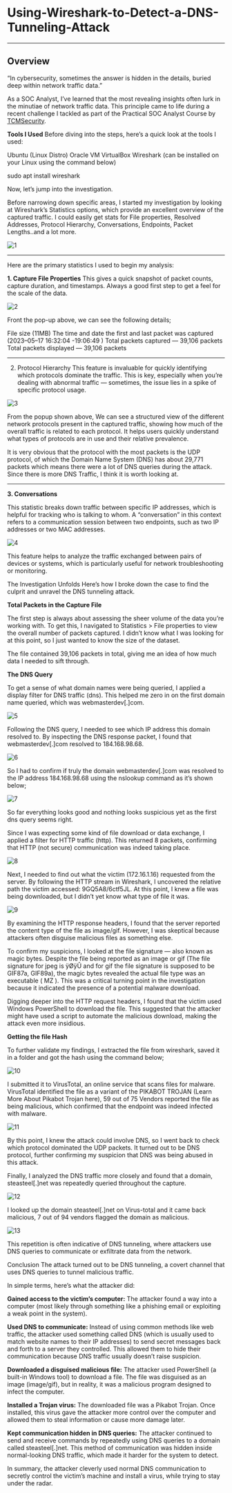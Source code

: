 # Using-Wireshark-to-Detect-a-DNS-Tunneling-Attack

---

## Overview

“In cybersecurity, sometimes the answer is hidden in the details, buried deep within network traffic data.”

As a SOC Analyst, I’ve learned that the most revealing insights often lurk in the minutiae of network traffic data. This principle came to life during a recent challenge I tackled as part of the Practical SOC Analyst Course by [TCMSecurity](https://academy.tcm-sec.com/).


**Tools I Used**
Before diving into the steps, here’s a quick look at the tools I used:

Ubuntu (Linux Distro)
Oracle VM VirtualBox
Wireshark (can be installed on your Linux using the command below)

sudo apt install wireshark


Now, let’s jump into the investigation.


Before narrowing down specific areas, I started my investigation by looking at Wireshark’s Statistics options, which provide an excellent overview of the captured traffic. I could easily get stats for File properties, Resolved Addresses, Protocol Hierarchy, Conversations, Endpoints, Packet Lengths..and a lot more.


![1](https://imgur.com/UAqfO5l.png)

---
Here are the primary statistics I used to begin my analysis:

**1. Capture File Properties**
This gives a quick snapshot of packet counts, capture duration, and timestamps. Always a good first step to get a feel for the scale of the data.


![2](https://imgur.com/hc8vqwe.png)

Front the pop-up above, we can see the following details;

File size (11MB)
The time and date the first and last packet was captured (2023–05–17 16:32:04 -19:06:49 )
Total packets captured — 39,106 packets
Total packets displayed — 39,106 packets


---
2. Protocol Hierarchy
This feature is invaluable for quickly identifying which protocols dominate the traffic. This is key, especially when you’re dealing with abnormal traffic — sometimes, the issue lies in a spike of specific protocol usage.


![3](https://imgur.com/sl1Ctag.png)

From the popup shown above, We can see a structured view of the different network protocols present in the captured traffic, showing how much of the overall traffic is related to each protocol. It helps users quickly understand what types of protocols are in use and their relative prevalence.

It is very obvious that the protocol with the most packets is the UDP protocol, of which the Domain Name System (DNS) has about 29,771 packets which means there were a lot of DNS queries during the attack. Since there is more DNS Traffic, I think it is worth looking at.



---
**3. Conversations**

This statistic breaks down traffic between specific IP addresses, which is helpful for tracking who is talking to whom. A “conversation” in this context refers to a communication session between two endpoints, such as two IP addresses or two MAC addresses.


![4](https://imgur.com/pLi8qf9.png)


This feature helps to analyze the traffic exchanged between pairs of devices or systems, which is particularly useful for network troubleshooting or monitoring.

The Investigation Unfolds
Here’s how I broke down the case to find the culprit and unravel the DNS tunneling attack.

**Total Packets in the Capture File**

The first step is always about assessing the sheer volume of the data you’re working with. To get this, I navigated to Statistics > File properties to view the overall number of packets captured. I didn’t know what I was looking for at this point, so I just wanted to know the size of the dataset.

The file contained 39,106 packets in total, giving me an idea of how much data I needed to sift through.

**The DNS Query**

To get a sense of what domain names were being queried, I applied a display filter for DNS traffic (dns). This helped me zero in on the first domain name queried, which was webmasterdev[.]com.


![5](https://imgur.com/iGixjW0.png)


Following the DNS query, I needed to see which IP address this domain resolved to. By inspecting the DNS response packet, I found that webmasterdev[.]com resolved to 184.168.98.68.


![6](https://imgur.com/2ZaF2yH.png)


So I had to confirm if truly the domain webmasterdev[.]com was resolved to the IP address 184.168.98.68 using the nslookup command as it’s shown below;


![7](https://imgur.com/xybUud6.png)



So far everything looks good and nothing looks suspicious yet as the first dns query seems right.

Since I was expecting some kind of file download or data exchange, I applied a filter for HTTP traffic (http). This returned 8 packets, confirming that HTTP (not secure) communication was indeed taking place.


![8](https://imgur.com/dIENp47.png)



Next, I needed to find out what the victim (172.16.1.16) requested from the server. By following the HTTP stream in Wireshark, I uncovered the relative path the victim accessed: 9GQ5A8/6ctf5JL. At this point, I knew a file was being downloaded, but I didn’t yet know what type of file it was.



![9](https://imgur.com/nCO73Tn.png)


By examining the HTTP response headers, I found that the server reported the content type of the file as image/gif. However, I was skeptical because attackers often disguise malicious files as something else.

To confirm my suspicions, I looked at the file signature — also known as magic bytes. Despite the file being reported as an image or gif (The file signature for jpeg is ÿØÿÛ and for gif the file signature is supposed to be GIF87a, GIF89a), the magic bytes revealed the actual file type was an executable ( MZ ). This was a critical turning point in the investigation because it indicated the presence of a potential malware download.

Digging deeper into the HTTP request headers, I found that the victim used Windows PowerShell to download the file. This suggested that the attacker might have used a script to automate the malicious download, making the attack even more insidious.

**Getting the file Hash**

To further validate my findings, I extracted the file from wireshark, saved it in a folder and got the hash using the command below;


![10](https://imgur.com/LhA3kCf.png)


I submitted it to VirusTotal, an online service that scans files for malware. VirusTotal identified the file as a variant of the PIKABOT TROJAN (Learn More About Pikabot Trojan here), 59 out of 75 Vendors reported the file as being malicious, which confirmed that the endpoint was indeed infected with malware.


![11](https://imgur.com/QBY7EwR.png)



By this point, I knew the attack could involve DNS, so I went back to check which protocol dominated the UDP packets. It turned out to be DNS protocol, further confirming my suspicion that DNS was being abused in this attack.


Finally, I analyzed the DNS traffic more closely and found that a domain, steasteel[.]net was repeatedly queried throughout the capture.


![12](https://imgur.com/qeO265o.png)


I looked up the domain steasteel[.]net on Virus-total and it came back malicious, 7 out of 94 vendors flagged the domain as malicious.


![13](https://imgur.com/skijmsP.png)


This repetition is often indicative of DNS tunneling, where attackers use DNS queries to communicate or exfiltrate data from the network.

Conclusion
The attack turned out to be DNS tunneling, a covert channel that uses DNS queries to tunnel malicious traffic.

In simple terms, here’s what the attacker did:

**Gained access to the victim’s computer:** The attacker found a way into a computer (most likely through something like a phishing email or exploiting a weak point in the system).


**Used DNS to communicate:** Instead of using common methods like web traffic, the attacker used something called DNS (which is usually used to match website names to their IP addresses) to send secret messages back and forth to a server they controlled. This allowed them to hide their communication because DNS traffic usually doesn’t raise suspicion.


**Downloaded a disguised malicious file:** The attacker used PowerShell (a built-in Windows tool) to download a file. The file was disguised as an image (image/gif), but in reality, it was a malicious program designed to infect the computer.


**Installed a Trojan virus:** The downloaded file was a Pikabot Trojan. Once installed, this virus gave the attacker more control over the computer and allowed them to steal information or cause more damage later.


**Kept communication hidden in DNS queries:** The attacker continued to send and receive commands by repeatedly using DNS queries to a domain called steasteel[.]net. This method of communication was hidden inside normal-looking DNS traffic, which made it harder for the system to detect.


In summary, the attacker cleverly used normal DNS communication to secretly control the victim’s machine and install a virus, while trying to stay under the radar.



















